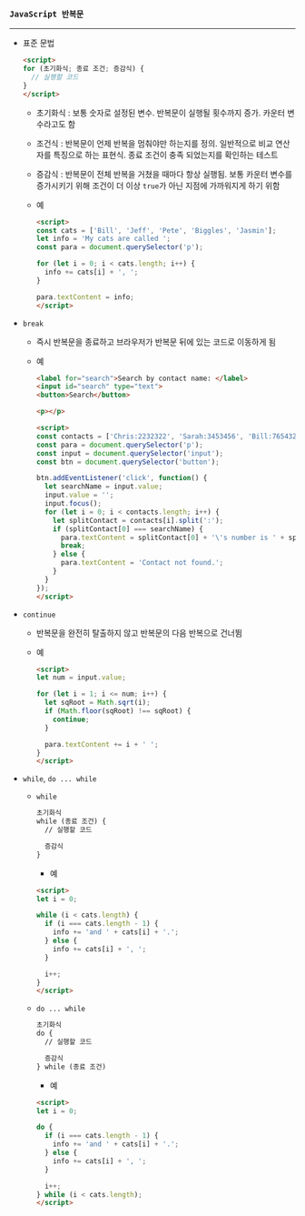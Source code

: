 ### `JavaScript 반복문`

***

- 표준 문법

  ```html
  <script>
  for (초기화식; 종료 조건; 증감식) {
    // 실행할 코드
  }
  </script>
  ```

  - 초기화식 : 보통 숫자로 설정된 변수. 반복문이 실행될 횟수까지 증가. 카운터 변수라고도 함

  - 조건식 : 반복문이 언제 반복을 멈춰야만 하는지를 정의. 일반적으로 비교 연산자를 특징으로 하는 표현식. 종료 조건이 충족 되었는지를 확인하는 테스트

  - 증감식 : 반복문이 전체 반복을 거쳤을 때마다 항상 실행됨. 보통 카운터 변수를 증가시키기 위해 조건이 더 이상 `true`가 아닌 지점에 가까워지게 하기 위함

  - 예

    ```html
    <script>
    const cats = ['Bill', 'Jeff', 'Pete', 'Biggles', 'Jasmin'];
    let info = 'My cats are called ';
    const para = document.querySelector('p');
    
    for (let i = 0; i < cats.length; i++) {
      info += cats[i] + ', ';
    }
    
    para.textContent = info;
    </script>
    ```

- `break`

  - 즉시 반복문을 종료하고 브라우저가 반복문 뒤에 있는 코드로 이동하게 됨
  
  - 예
  
    ```html
    <label for="search">Search by contact name: </label>
    <input id="search" type="text">
    <button>Search</button>
    
    <p></p>
    ```

    ```html
    <script>
    const contacts = ['Chris:2232322', 'Sarah:3453456', 'Bill:7654322', 'Mary:9998769', 'Dianne:9384975'];
    const para = document.querySelector('p');
    const input = document.querySelector('input');
    const btn = document.querySelector('button');
    
    btn.addEventListener('click', function() {
      let searchName = input.value;
      input.value = '';
      input.focus();
      for (let i = 0; i < contacts.length; i++) {
        let splitContact = contacts[i].split(':');
        if (splitContact[0] === searchName) {
          para.textContent = splitContact[0] + '\'s number is ' + splitContact[1] + '.';
          break;
        } else {
          para.textContent = 'Contact not found.';
        }
      }
    });
    </script>
    ```
  
- `continue`

  - 반복문을 완전히 탈출하지 않고 반복문의 다음 반복으로 건너뜀
  
  - 예
  
    ```html
    <script>
    let num = input.value;
    
    for (let i = 1; i <= num; i++) {
      let sqRoot = Math.sqrt(i);
      if (Math.floor(sqRoot) !== sqRoot) {
        continue;
      }
    
      para.textContent += i + ' ';
    }
    </script>
    ```
  
- `while`, `do ... while`

  - `while`
  
    ```html
    초기화식
    while (종료 조건) {
      // 실행할 코드
    
      증감식
    }
    ```
  
    - 예
  
    ```html
    <script>
    let i = 0;
    
    while (i < cats.length) {
      if (i === cats.length - 1) {
        info += 'and ' + cats[i] + '.';
      } else {
        info += cats[i] + ', ';
      }
    
      i++;
    }
    </script>
    ```
  
  - `do ... while`
  
    ```html
    초기화식
    do {
      // 실행할 코드
    
      증감식
    } while (종료 조건)
    ```
  
    - 예
  
    ```html
    <script>
    let i = 0;
    
    do {
      if (i === cats.length - 1) {
        info += 'and ' + cats[i] + '.';
      } else {
        info += cats[i] + ', ';
      }
    
      i++;
    } while (i < cats.length);
    </script>
    ```
  
    
  
  

